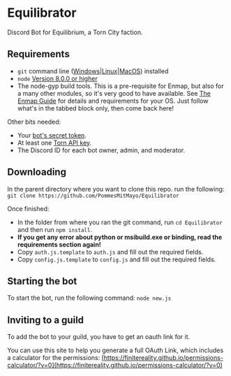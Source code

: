 # Equilibrator
Discord Bot for Equilibrium, a Torn City faction.

## Requirements

- `git` command line ([Windows](https://git-scm.com/download/win)|[Linux](https://git-scm.com/book/en/v2/Getting-Started-Installing-Git)|[MacOS](https://git-scm.com/download/mac)) installed
- `node` [Version 8.0.0 or higher](https://nodejs.org)
- The node-gyp build tools. This is a pre-requisite for Enmap, but also for a many other modules, so it's very good to have available. See [The Enmap Guide](https://enmap.evie.codes/install#pre-requisites) for details and requirements for your OS. Just follow what's in the tabbed block only, then come back here!

Other bits needed:
 - Your [bot's secret token](https://discordapp.com/developers/applications/me).
 - At least one [Torn API key](https://www.torn.com/preferences.php#tab=api).
 - The Discord ID for each bot owner, admin, and moderator.

## Downloading

In the parent directory where you want to clone this repo. run the following:
`git clone https://github.com/PommesMitMayo/Equilibrator`

Once finished:
- In the folder from where you ran the git command, run `cd Equilibrator` and then run `npm install`.
- **If you get any error about python or msibuild.exe or binding, read the requirements section again!**
- Copy `auth.js.template` to `auth.js` and fill out the required fields.
- Copy `config.js.template` to `config.js` and fill out the required fields.

## Starting the bot

To start the bot, run the following command:
`node new.js`

## Inviting to a guild

To add the bot to your guild, you have to get an oauth link for it.

You can use this site to help you generate a full OAuth Link, which includes a calculator for the permissions:
[https://finitereality.github.io/permissions-calculator/?v=0](https://finitereality.github.io/permissions-calculator/?v=0)
